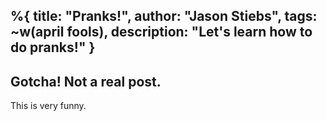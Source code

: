 %{
  title: "Pranks!",
  author: "Jason Stiebs",
  tags: ~w(april fools),
  description: "Let's learn how to do pranks!"
}
---

## Gotcha! Not a real post.

This is very funny.